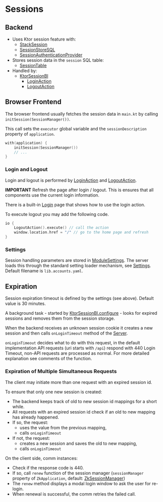 # Sessions

## Backend

* Uses Ktor session feature with:
    * [StackSession](/lib/accounts/src/jvmMain/kotlin/zakadabar/lib/accounts/backend/ktor/StackSession.kt)
    * [SessionStoreSQL](/lib/accounts/src/jvmMain/kotlin/zakadabar/lib/accounts/backend/ktor/SessionStorageSql.kt)
    * [SessionAuthenticationProvider](/lib/accounts/src/jvmMain/kotlin/zakadabar/lib/accounts/backend/ktor/SessionAuthenticationProvider.kt)
* Stores session data in the `session` SQL table:
    * [SessionTable](/lib/accounts/src/jvmMain/kotlin/zakadabar/lib/accounts/backend/ktor/SessionTable.kt)
* Handled by:
    * [KtorSessionBl](/lib/accounts/src/jvmMain/kotlin/zakadabar/lib/accounts/backend/bl/KtorSessionBl.kt)
        * [LoginAction](/lib/accounts/src/commonMain/kotlin/zakadabar/lib/accounts/data/LoginAction.kt)
        * [LogoutAction](/lib/accounts/src/commonMain/kotlin/zakadabar/lib/accounts/data/LogoutAction.kt)

## Browser Frontend

The browser frontend usually fetches the session data in `main.kt` by calling `initSession(SessionManager())`.

This call sets the `executor` global variable and the `sessionDescription` property of `application`.

```kotlin
with(application) {
    initSession(SessionManager())
    // ...
}
```

### Login and Logout

Login and logout is performed by [LoginAction](/lib/accounts/src/commonMain/kotlin/zakadabar/lib/accounts/data/LoginAction.kt)
and [LogoutAction](/lib/accounts/src/commonMain/kotlin/zakadabar/lib/accounts/data/LogoutAction.kt).

**IMPORTANT** Refresh the page after login / logout. This is ensures that all components use the current login information.

There is a built-in [Login](/lib/accounts/src/jsMain/kotlin/zakadabar/lib/accounts/frontend/login/Login.kt) page that shows how to use the login action.

To execute logout you may add the following code.

```kotlin
io {
    LogoutAction().execute() // call the action
    window.location.href = "/" // go to the home page and refresh
}
```

### Settings

Session handling parameters are stored in [ModuleSettings](/lib/accounts/src/commonMain/kotlin/zakadabar/lib/accounts/data/ModuleSettings.kt).
The server loads this through the standard setting loader mechanism, see [Settings](../../backend/Settings.md).
Default filename is `lib.accounts.yaml`.

## Expiration

Session expiration timeout is defined by the settings (see above). Default value is 30 minutes.

A background task - started by [KtorSessionBl.configure](/lib/accounts/src/jvmMain/kotlin/zakadabar/lib/accounts/backend/bl/KtorSessionBl.kt) - 
looks for expired sessions and removes them from the session storage.

When the backend receives an unknown session cookie it creates a new session and then calls
`onLoginTimeout` method of the [Server](/core/core/src/jvmMain/kotlin/zakadabar/core/Server.kt).

`onLoginTimeout` decides what to do with this request, in the default implementation API
requests (uri starts with `/api`) respond with 440 Login Timeout, non-API requests are
processed as normal. For more detailed explanation see comments of the function.

### Expiration of Multiple Simultaneous Requests

The client may initiate more than one request with an expired session id.

To ensure that only one new session is created:

* The backend keeps track of old to new session id mappings for a short while.
* All requests with an expired session id check if an old to new mapping has already happened.
* If so, the request:
    * uses the value from the previous mapping,
    * calls `onLoginTimeout`
* If not, the request:
    * creates a new session and saves the old to new mapping,
    * calls `onLoginTimeout`

On the client side, comm instances:

* Check if the response code is 440.
* If so, call `renew` function of the session manager (`sessionManager` property of `ZkApplication`, default:
  [ZkSessionManager](/core/core/src/jsMain/kotlin/zakadabar/stack/frontend/application/ZkSessionManager.kt))
* The `renew` method displays a modal login window to ask the user for re-login.
* When renewal is successful, the comm retries the failed call.






